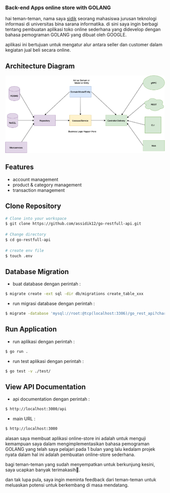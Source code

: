 ### Back-end Apps online store with GOLANG

hai teman-teman, nama saya <a href="https://www.instagram.com/invites/contact/?i=19oc9ovkmoscw&utm_content=ni3uyco">sidik</a> seorang mahasiswa jurusan teknologi informasi di universitas bina sarana informatika. di sini saya ingin berbagi tentang pembuatan aplikasi toko online sederhana yang didevelop dengan bahasa pemograman GOLANG yang dibuat oleh GOOGLE.

aplikasi ini bertujuan untuk mengatur alur antara seller dan customer dalam kegiatan jual beli secara online.

## Architecture Diagram

![golang clean architecture](architecture.png)

## Features

- account management
- product & category management
- transaction management

## Clone Repository

```bash
# Clone into your workspace
$ git clone https://github.com/assidik12/go-restfull-api.git

# Change directory
$ cd go-restfull-api

# create env file
$ touch .env
```

## Database Migration

- buat database dengan perintah :

```bash
$ migrate create -ext sql -dir db/migrations create_table_xxx
```

- run migrasi database dengan perintah :

```bash
$ migrate -database 'mysql://root:@tcp(localhost:3306)/go_rest_api?charset=utf8mb4&parseTime=True&loc=Local' -path db/migrations up
```

## Run Application

- run aplikasi dengan perintah :

```bash
$ go run .
```

- run test aplikasi dengan perintah :

```bash
$ go test -v ./test/
```

## View API Documentation

- api documentation dengan perintah :

```bash
$ http://localhost:3000/api
```

- main URL :

```bash
$ http://localhost:3000
```

alasan saya membuat aplikasi online-store ini adalah untuk menguji kemampuan saya dalam mengimplementasikan bahasa pemograman GOLANG yang telah saya pelajari pada 1 bulan yang lalu kedalam projek nyata dalam hal ini adalah pembuatan online-store sederhana.

bagi teman-teman yang sudah menyempatkan untuk berkunjung kesini, saya ucapkan banyak terimakasih🤞.

dan tak lupa pula, saya ingin meminta feedback dari teman-teman untuk meluaskan potensi untuk berkembang di masa mendatang.

